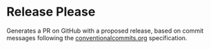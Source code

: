 # Release Please

Generates a PR on GitHub with a proposed release, based on commit messages
following the [conventionalcommits.org](https://www.conventionalcommits.org)
specification.
